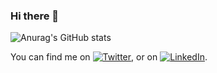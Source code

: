### Hi there 👋


![Anurag's GitHub stats](https://github-readme-stats.vercel.app/api?username=Nadia-143&show_icons=true&theme=material-palenight)


<!-- Actual text -->

You can find me on [![Twitter][1.2]][1], or on [![LinkedIn][2.2]][2].

<!-- Icons -->

[1.2]: http://i.imgur.com/wWzX9uB.png (twitter icon without padding)
[2.2]: https://raw.githubusercontent.com/MartinHeinz/MartinHeinz/master/linkedin-3-16.png (LinkedIn icon without padding)

<!-- Links to your social media accounts -->

[1]: https://twitter.com/Nostalgia_143
[2]: https://www.linkedin.com/in/nadia-alghamdi-070a93b0
